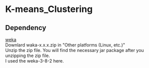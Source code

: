 # K-means_Clustering

## Dependency
[weka](https://www.cs.waikato.ac.nz/ml/weka/downloading.html)  
Downlard waka-x.x.x.zip in "Other platforms (Linux, etc.)"    
Unzip the zip file. You will find the necessary jar package after you unzipping the zip file.   
I used the weka-3-8-2 here.
